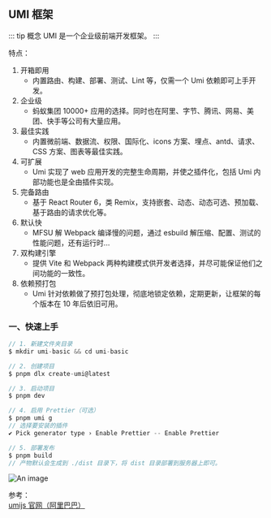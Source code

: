 ## UMI 框架

::: tip 概念
UMI 是一个企业级前端开发框架。
:::

特点：

1. 开箱即用
   - 内置路由、构建、部署、测试、Lint 等，仅需一个 Umi 依赖即可上手开发。
2. 企业级
   - 蚂蚁集团 10000+ 应用的选择。同时也在阿里、字节、腾讯、网易、美团、快手等公司有大量应用。
3. 最佳实践
   - 内置微前端、数据流、权限、国际化、icons 方案、埋点、antd、请求、CSS 方案、图表等最佳实践。
4. 可扩展
   - Umi 实现了 web 应用开发的完整生命周期，并使之插件化，包括 Umi 内部功能也是全由插件实现。
5. 完备路由
   - 基于 React Router 6，类 Remix，支持嵌套、动态、动态可选、预加载、基于路由的请求优化等。
6. 默认快
   - MFSU 解 Webpack 编译慢的问题，通过 esbuild 解压缩、配置、测试的性能问题，还有运行时...
7. 双构建引擎
   - 提供 Vite 和 Webpack 两种构建模式供开发者选择，并尽可能保证他们之间功能的一致性。
8. 依赖预打包
   - Umi 针对依赖做了预打包处理，彻底地锁定依赖，定期更新，让框架的每个版本在 10 年后依旧可用。

### 一、快速上手

```js
// 1. 新建文件夹目录
$ mkdir umi-basic && cd umi-basic

// 2. 创建项目
$ pnpm dlx create-umi@latest

// 3. 启动项目
$ pnpm dev

// 4. 启用 Prettier（可选）
$ pnpm umi g
// 选择要安装的插件
✔ Pick generator type › Enable Prettier -- Enable Prettier

// 5. 部署发布
$ pnpm build
// 产物默认会生成到 ./dist 目录下，将 dist 目录部署到服务器上即可。
```

![An image](~@/tools/umijs.png)

参考：<br />
<a href="https://umijs.org/" target="_blank">umijs 官网（阿里巴巴）</a><br />
